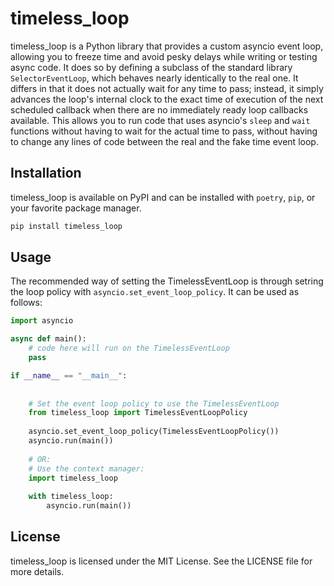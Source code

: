 # timeless_loop

timeless_loop is a Python library that provides a custom asyncio event loop, allowing you to freeze time and avoid pesky delays while writing or testing async code.
It does so by defining a subclass of the standard library `SelectorEventLoop`, which behaves nearly identically to the real one.
It differs in that it does not actually wait for any time to pass; instead, it simply advances the loop's internal clock to the exact time of execution of the next scheduled callback when there are no immediately ready loop callbacks available.
This allows you to run code that uses asyncio's `sleep` and `wait` functions without having to wait for the actual time to pass, without having to change any lines of code between the real and the fake time event loop.


## Installation

timeless_loop is available on PyPI and can be installed with `poetry`, `pip`, or your favorite package manager.

```bash
pip install timeless_loop
```

## Usage

The recommended way of setting the TimelessEventLoop is through setring the loop policy with `asyncio.set_event_loop_policy`. It can be used as follows:

```python
import asyncio

async def main():
    # code here will run on the TimelessEventLoop
    pass

if __name__ == "__main__":
    
    
    # Set the event loop policy to use the TimelessEventLoop
    from timeless_loop import TimelessEventLoopPolicy
    
    asyncio.set_event_loop_policy(TimelessEventLoopPolicy())
    asyncio.run(main())
    
    # OR:
    # Use the context manager:
    import timeless_loop
    
    with timeless_loop:
        asyncio.run(main())

```

## License

timeless_loop is licensed under the MIT License. See the LICENSE file for more details.
